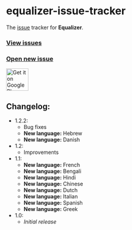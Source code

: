 equalizer-issue-tracker
===

The [issue][I] tracker for **Equalizer**.

### [View issues][I]
### [Open new issue][N]

<a href="https://play.google.com/store/apps/details?id=eu.pinpong.equalizer">
	<img alt="Get it on Google Play" src="https://play.google.com/intl/en_us/badges/images/generic/en-play-badge.png" height="60" />
</a>

Changelog:
---

* 1.2.2:
  * Bug fixes
  * **New language:** Hebrew
  * **New language:** Danish
* 1.2:
  * Improvements
* 1.1:
  * **New language:** French
  * **New language:** Bengali
  * **New language:** Hindi
  * **New language:** Chinese
  * **New language:** Dutch
  * **New language:** Italian
  * **New language:** Spanish
  * **New language:** Greek
* 1.0:
  * *Initial release*

[I]: https://github.com/pinpong/equalizer-issue-tracker/issues
[N]: https://github.com/pinpong/equalizer-issue-tracker/issues/new
